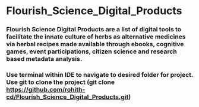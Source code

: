 # Flourish_Science_Digital_Products
### Flourish Science Digital Products are a list of digital tools to facilitate the innate culture of herbs as alternative medicines via herbal recipes made available through ebooks, cognitive games, event participations, citizen science and research based metadata analysis.
### Use terminal within IDE to navigate to desired folder for project. Use git to clone the project (git clone https://github.com/rohith-cd/Flourish_Science_Digital_Products.git)
